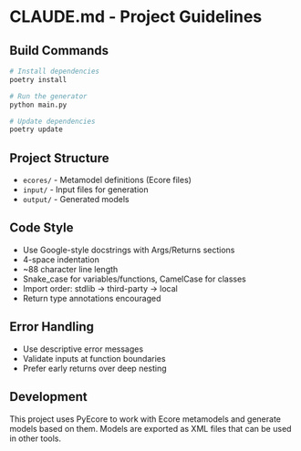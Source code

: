 # CLAUDE.md - Project Guidelines

## Build Commands
```bash
# Install dependencies
poetry install

# Run the generator
python main.py

# Update dependencies
poetry update
```

## Project Structure
- `ecores/` - Metamodel definitions (Ecore files)
- `input/` - Input files for generation
- `output/` - Generated models

## Code Style
- Use Google-style docstrings with Args/Returns sections
- 4-space indentation
- ~88 character line length
- Snake_case for variables/functions, CamelCase for classes
- Import order: stdlib -> third-party -> local
- Return type annotations encouraged

## Error Handling
- Use descriptive error messages
- Validate inputs at function boundaries
- Prefer early returns over deep nesting

## Development
This project uses PyEcore to work with Ecore metamodels and generate models based on them. Models are exported as XML files that can be used in other tools.